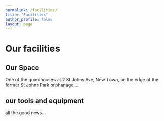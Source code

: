 ```yaml
---
permalink: /facilities/
title: "Facilities"
author_profile: false
layout: page
---
```


# Our facilities
## Our Space
One of the guardhouses at 2 St Johns Ave, New Town, on the edge
of the former St Johns Park orphanage....

## our tools and equipment
all the good news...
